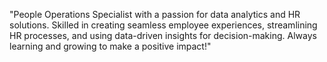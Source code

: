 "People Operations Specialist with a passion for data analytics and HR solutions. Skilled in creating seamless employee experiences, streamlining HR processes, and using data-driven insights for decision-making. Always learning and growing to make a positive impact!"

<!---
RevatiNawghare/RevatiNawghare is a ✨ special ✨ repository because its `README.md` (this file) appears on your GitHub profile.
You can click the Preview link to take a look at your changes.
--->
